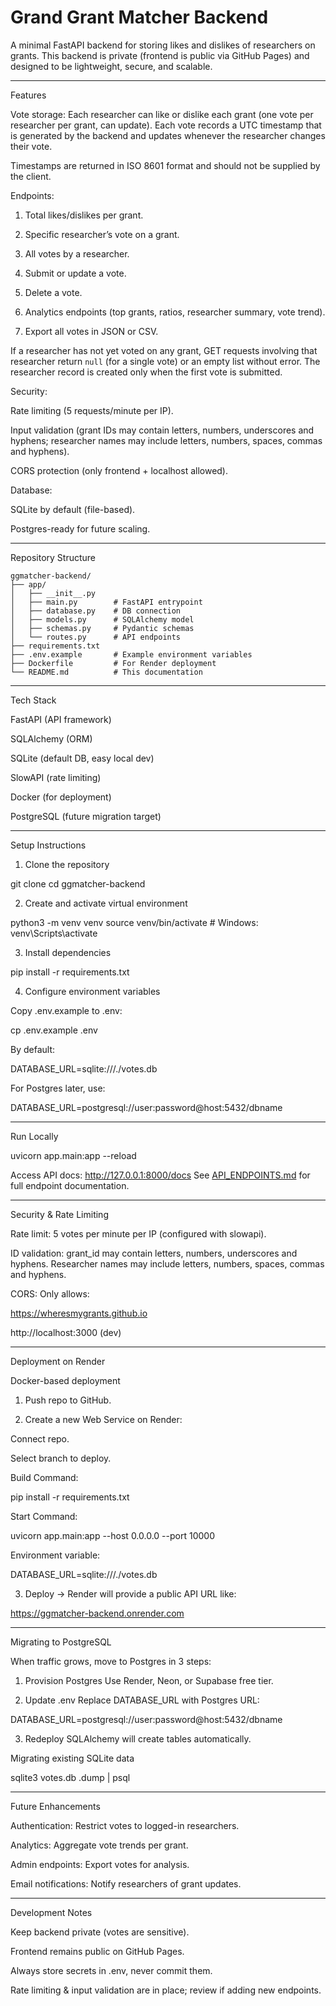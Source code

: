 # Grand Grant Matcher Backend

A minimal FastAPI backend for storing likes and dislikes of researchers on grants.
This backend is private (frontend is public via GitHub Pages) and designed to be lightweight, secure, and scalable.


---

Features

Vote storage: Each researcher can like or dislike each grant (one vote per researcher per grant, can update). Each vote records a UTC timestamp that is generated by the backend and updates whenever the researcher changes their vote.

Timestamps are returned in ISO 8601 format and should not be supplied by the client.

Endpoints:

1. Total likes/dislikes per grant.


2. Specific researcher’s vote on a grant.


3. All votes by a researcher.


4. Submit or update a vote.

5. Delete a vote.

6. Analytics endpoints (top grants, ratios, researcher summary, vote trend).

7. Export all votes in JSON or CSV.

If a researcher has not yet voted on any grant, GET requests involving that
researcher return `null` (for a single vote) or an empty list without
error. The researcher record is created only when the first vote is
submitted.



Security:

Rate limiting (5 requests/minute per IP).

Input validation (grant IDs may contain letters, numbers, underscores and hyphens; researcher names may include letters, numbers, spaces, commas and hyphens).

CORS protection (only frontend + localhost allowed).


Database:

SQLite by default (file-based).

Postgres-ready for future scaling.




---

Repository Structure


```
ggmatcher-backend/
├── app/
│   ├── __init__.py
│   ├── main.py        # FastAPI entrypoint
│   ├── database.py    # DB connection
│   ├── models.py      # SQLAlchemy model
│   ├── schemas.py     # Pydantic schemas
│   └── routes.py      # API endpoints
├── requirements.txt
├── .env.example       # Example environment variables
├── Dockerfile         # For Render deployment
└── README.md          # This documentation
```

---

Tech Stack

FastAPI (API framework)

SQLAlchemy (ORM)

SQLite (default DB, easy local dev)

SlowAPI (rate limiting)

Docker (for deployment)

PostgreSQL (future migration target)



---

Setup Instructions

1. Clone the repository

git clone <repo-url>
cd ggmatcher-backend

2. Create and activate virtual environment

python3 -m venv venv
source venv/bin/activate   # Windows: venv\Scripts\activate

3. Install dependencies

pip install -r requirements.txt

4. Configure environment variables

Copy .env.example to .env:

cp .env.example .env

By default:

DATABASE_URL=sqlite:///./votes.db

For Postgres later, use:

DATABASE_URL=postgresql://user:password@host:5432/dbname


---

Run Locally

uvicorn app.main:app --reload

Access API docs: http://127.0.0.1:8000/docs
See [API_ENDPOINTS.md](API_ENDPOINTS.md) for full endpoint documentation.


---


Security & Rate Limiting

Rate limit: 5 votes per minute per IP (configured with slowapi).

ID validation: grant_id may contain letters, numbers, underscores and hyphens.
Researcher names may include letters, numbers, spaces, commas and hyphens.

CORS: Only allows:

https://wheresmygrants.github.io

http://localhost:3000 (dev)




---

Deployment on Render

Docker-based deployment

1. Push repo to GitHub.


2. Create a new Web Service on Render:

Connect repo.

Select branch to deploy.

Build Command:

pip install -r requirements.txt

Start Command:

uvicorn app.main:app --host 0.0.0.0 --port 10000

Environment variable:

DATABASE_URL=sqlite:///./votes.db



3. Deploy → Render will provide a public API URL like:

https://ggmatcher-backend.onrender.com




---

Migrating to PostgreSQL

When traffic grows, move to Postgres in 3 steps:

1. Provision Postgres
Use Render, Neon, or Supabase free tier.


2. Update .env
Replace DATABASE_URL with Postgres URL:

DATABASE_URL=postgresql://user:password@host:5432/dbname


3. Redeploy
SQLAlchemy will create tables automatically.



Migrating existing SQLite data

sqlite3 votes.db .dump | psql <postgres-url>


---

Future Enhancements

Authentication: Restrict votes to logged-in researchers.

Analytics: Aggregate vote trends per grant.

Admin endpoints: Export votes for analysis.

Email notifications: Notify researchers of grant updates.



---

Development Notes

Keep backend private (votes are sensitive).

Frontend remains public on GitHub Pages.

Always store secrets in .env, never commit them.

Rate limiting & input validation are in place; review if adding new endpoints.
